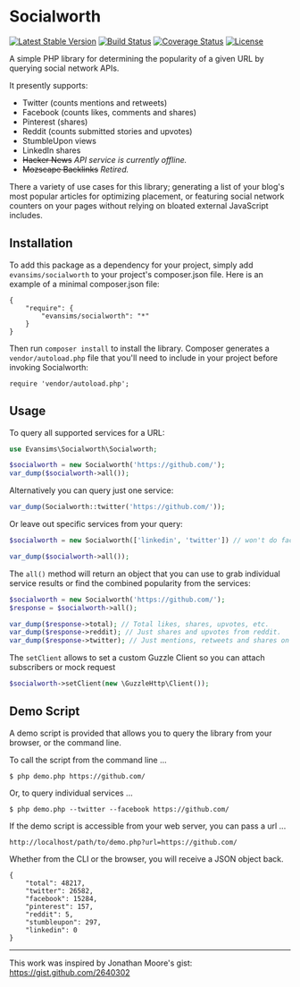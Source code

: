 # Socialworth
[![Latest Stable Version](https://poser.pugx.org/evansims/socialworth/v/stable.png)](https://packagist.org/packages/evansims/socialworth) [![Build Status](https://travis-ci.org/evansims/socialworth.svg?branch=master)](https://travis-ci.org/evansims/socialworth) [![Coverage Status](https://coveralls.io/repos/evansims/socialworth/badge.png?branch=master)](https://coveralls.io/r/evansims/socialworth?branch=master) [![License](https://poser.pugx.org/evansims/socialworth/license.png)](https://packagist.org/packages/evansims/socialworth)

A simple PHP library for determining the popularity of a given URL by querying social network APIs.

It presently supports:
- Twitter (counts mentions and retweets)
- Facebook (counts likes, comments and shares)
- Pinterest (shares)
- Reddit (counts submitted stories and upvotes)
- StumbleUpon views
- LinkedIn shares
- ~~Hacker News~~ _API service is currently offline._
- ~~Mozscape Backlinks~~ _Retired._

There a variety of use cases for this library; generating a list of your blog's
most popular articles for optimizing placement, or featuring social network
counters on your pages without relying on bloated external JavaScript includes.

## Installation

To add this package as a dependency for your project, simply add
`evansims/socialworth` to your project's composer.json file.
Here is an example of a minimal composer.json file:

    {
        "require": {
            "evansims/socialworth": "*"
        }
    }

Then run `composer install` to install the library. Composer generates a
`vendor/autoload.php` file that you'll need to include in your project
before invoking Socialworth:

    require 'vendor/autoload.php';

## Usage
To query all supported services for a URL:

```php
use Evansims\Socialworth\Socialworth;

$socialworth = new Socialworth('https://github.com/');
var_dump($socialworth->all());
```
Alternatively you can query just one service:

```php
var_dump(Socialworth::twitter('https://github.com/'));
```

Or leave out specific services from your query:

```php
$socialworth = new Socialworth(['linkedin', 'twitter']) // won't do facebook etc.

var_dump($socialworth->all());
```

The `all()` method will return an object that you can use to grab individual
service results or find the combined popularity from the services:

```php
$socialworth = new Socialworth('https://github.com/');
$response = $socialworth->all();

var_dump($response->total); // Total likes, shares, upvotes, etc.
var_dump($response->reddit); // Just shares and upvotes from reddit.
var_dump($response->twitter); // Just mentions, retweets and shares on Twitter.
```

The `setClient` allows to set a custom Guzzle Client so you can attach subscribers or mock request

```php
$socialworth->setClient(new \GuzzleHttp\Client());
```

## Demo Script
A demo script is provided that allows you to query the library from your
browser, or the command line.

To call the script from the command line ...

    $ php demo.php https://github.com/

Or, to query individual services ...

    $ php demo.php --twitter --facebook https://github.com/

If the demo script is accessible from your web server, you can pass a url ...

    http://localhost/path/to/demo.php?url=https://github.com/

Whether from the CLI or the browser, you will receive a JSON object back.

    {
        "total": 48217,
        "twitter": 26582,
        "facebook": 15284,
        "pinterest": 157,
        "reddit": 5,
        "stumbleupon": 297,
        "linkedin": 0
    }

---

This work was inspired by Jonathan Moore's gist: https://gist.github.com/2640302
